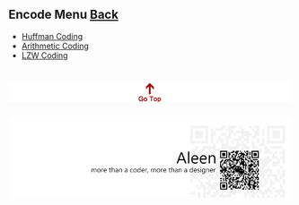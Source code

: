 ## Encode Menu	[Back](./../Algorithmn%20Menu.md)

* [Huffman Coding](./Huffman/Huffman.md)
* [Arithmetic Coding](./Arithmetic/Arithmetic.md)
* [LZW Coding](./LZW/LZW.md)

<a href="#" style="left:200px;"><img src="./../../pic/gotop.png"></a>
=====
<a href="http://aleen42.github.io/" target="_blank" ><img src="./../../pic/tail.gif"></a>
